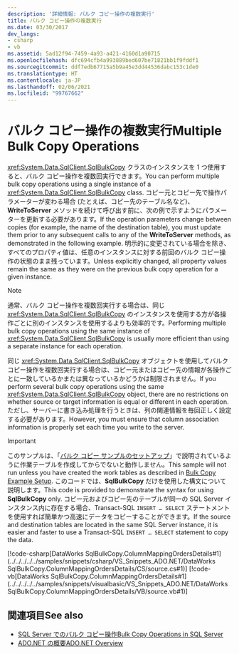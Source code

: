 ```yaml
---
description: '詳細情報: バルク コピー操作の複数実行'
title: バルク コピー操作の複数実行
ms.date: 03/30/2017
dev_langs:
- csharp
- vb
ms.assetid: 5ad12f94-7459-4a93-a421-4160d1a90715
ms.openlocfilehash: dfc694cfb4a993889bed607be71821bb1f9fddf1
ms.sourcegitcommit: ddf7edb67715a5b9a45e3dd44536dabc153c1de0
ms.translationtype: HT
ms.contentlocale: ja-JP
ms.lasthandoff: 02/06/2021
ms.locfileid: "99767662"
---
```

# <a name="multiple-bulk-copy-operations"></a><span data-ttu-id="53da9-103">バルク コピー操作の複数実行</span><span class="sxs-lookup"><span data-stu-id="53da9-103">Multiple Bulk Copy Operations</span></span>

<span data-ttu-id="53da9-104"><xref:System.Data.SqlClient.SqlBulkCopy> クラスのインスタンスを 1 つ使用すると、バルク コピー操作を複数回実行できます。</span><span class="sxs-lookup"><span data-stu-id="53da9-104">You can perform multiple bulk copy operations using a single instance of a <xref:System.Data.SqlClient.SqlBulkCopy> class.</span></span> <span data-ttu-id="53da9-105">コピー元とコピー先で操作パラメーターが変わる場合 (たとえば、コピー先のテーブル名など)、**WriteToServer** メソッドを続けて呼び出す前に、次の例で示すようにパラメーターを更新する必要があります。</span><span class="sxs-lookup"><span data-stu-id="53da9-105">If the operation parameters change between copies (for example, the name of the destination table), you must update them prior to any subsequent calls to any of the **WriteToServer** methods, as demonstrated in the following example.</span></span> <span data-ttu-id="53da9-106">明示的に変更されている場合を除き、すべてのプロパティ値は、任意のインスタンスに対する前回のバルク コピー操作の状態のまま残っています。</span><span class="sxs-lookup"><span data-stu-id="53da9-106">Unless explicitly changed, all property values remain the same as they were on the previous bulk copy operation for a given instance.</span></span>  
  
> [!NOTE]
> <span data-ttu-id="53da9-107">通常、バルク コピー操作を複数回実行する場合は、同じ <xref:System.Data.SqlClient.SqlBulkCopy> のインスタンスを使用する方が各操作ごとに別のインスタンスを使用するよりも効率的です。</span><span class="sxs-lookup"><span data-stu-id="53da9-107">Performing multiple bulk copy operations using the same instance of <xref:System.Data.SqlClient.SqlBulkCopy> is usually more efficient than using a separate instance for each operation.</span></span>  
  
 <span data-ttu-id="53da9-108">同じ <xref:System.Data.SqlClient.SqlBulkCopy> オブジェクトを使用してバルク コピー操作を複数回実行する場合は、コピー元またはコピー先の情報が各操作ごとに一致しているかまたは異なっているかどうかは制限されません。</span><span class="sxs-lookup"><span data-stu-id="53da9-108">If you perform several bulk copy operations using the same <xref:System.Data.SqlClient.SqlBulkCopy> object, there are no restrictions on whether source or target information is equal or different in each operation.</span></span> <span data-ttu-id="53da9-109">ただし、サーバーに書き込み処理を行うときは、列の関連情報を毎回正しく設定する必要があります。</span><span class="sxs-lookup"><span data-stu-id="53da9-109">However, you must ensure that column association information is properly set each time you write to the server.</span></span>  
  
> [!IMPORTANT]
> <span data-ttu-id="53da9-110">このサンプルは、「[バルク コピー サンプルのセットアップ](bulk-copy-example-setup.md)」で説明されているように作業テーブルを作成してからでないと動作しません。</span><span class="sxs-lookup"><span data-stu-id="53da9-110">This sample will not run unless you have created the work tables as described in [Bulk Copy Example Setup](bulk-copy-example-setup.md).</span></span> <span data-ttu-id="53da9-111">このコードでは、**SqlBulkCopy** だけを使用した構文について説明します。</span><span class="sxs-lookup"><span data-stu-id="53da9-111">This code is provided to demonstrate the syntax for using **SqlBulkCopy** only.</span></span> <span data-ttu-id="53da9-112">コピー元およびコピー先のテーブルが同一の SQL Server インスタンス内に存在する場合、Transact-SQL `INSERT … SELECT` ステートメントを使用すれば簡単かつ高速にデータをコピーすることができます。</span><span class="sxs-lookup"><span data-stu-id="53da9-112">If the source and destination tables are located in the same SQL Server instance, it is easier and faster to use a Transact-SQL `INSERT … SELECT` statement to copy the data.</span></span>  
  
 [!code-csharp[DataWorks SqlBulkCopy.ColumnMappingOrdersDetails#1](../../../../../samples/snippets/csharp/VS_Snippets_ADO.NET/DataWorks SqlBulkCopy.ColumnMappingOrdersDetails/CS/source.cs#1)]
 [!code-vb[DataWorks SqlBulkCopy.ColumnMappingOrdersDetails#1](../../../../../samples/snippets/visualbasic/VS_Snippets_ADO.NET/DataWorks SqlBulkCopy.ColumnMappingOrdersDetails/VB/source.vb#1)]  
  
## <a name="see-also"></a><span data-ttu-id="53da9-113">関連項目</span><span class="sxs-lookup"><span data-stu-id="53da9-113">See also</span></span>

- [<span data-ttu-id="53da9-114">SQL Server でのバルク コピー操作</span><span class="sxs-lookup"><span data-stu-id="53da9-114">Bulk Copy Operations in SQL Server</span></span>](bulk-copy-operations-in-sql-server.md)
- [<span data-ttu-id="53da9-115">ADO.NET の概要</span><span class="sxs-lookup"><span data-stu-id="53da9-115">ADO.NET Overview</span></span>](../ado-net-overview.md)
